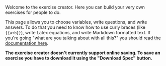 Welcome to the exercise creator. Here you can build your very own exercises for people to do.

This page allows you to choose variables, write questions, and write answers. To do that you need to know how to use curly braces (like `{{a+b}}`), write Latex equations, and write Markdown formatted text. If you're going "what are you talking about with all this?" you should [read the documentation here](https://github.com/mattstrahan/mattsproblems/wiki/Building-exercises).

**The exercise creator doesn't currently support online saving. To save an exercise you have to download it using the "Download Spec" button.**